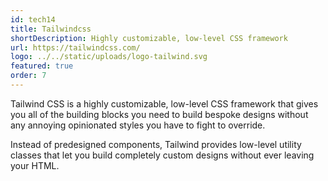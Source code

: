```yaml
---
id: tech14
title: Tailwindcss
shortDescription: Highly customizable, low-level CSS framework
url: https://tailwindcss.com/
logo: ../../static/uploads/logo-tailwind.svg
featured: true
order: 7
---
```

Tailwind CSS is a highly customizable, low-level CSS framework that gives you all of the building blocks you need to build bespoke designs without any annoying opinionated styles you have to fight to override.

Instead of predesigned components, Tailwind provides low-level utility classes that let you build completely custom designs without ever leaving your HTML.